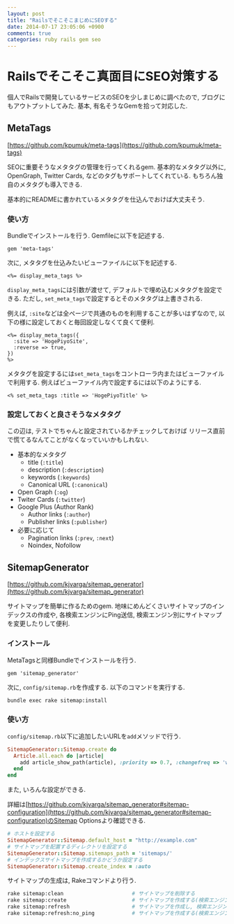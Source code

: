 ```yaml
---
layout: post
title: "RailsでそこそこまじめにSEOする"
date: 2014-07-17 23:05:06 +0900
comments: true
categories: ruby rails gem seo
---
```


# Railsでそこそこ真面目にSEO対策する #

個人でRailsで開発しているサービスのSEOを少しまじめに調べたので,
ブログにもアウトプットしてみた. 基本, 有名そうなGemを拾って対応した.

## MetaTags ##

[https://github.com/kpumuk/meta-tags](https://github.com/kpumuk/meta-tags)

SEOに重要そうなメタタグの管理を行ってくれるgem. 基本的なメタタグ以外に,
OpenGraph, Twitter Cards, などのタグもサポートしてくれている.
もちろん独自のメタタグも導入できる.

基本的にREADMEに書かれているメタタグを仕込んでおけば大丈夫そう.

### 使い方 ###

Bundleでインストールを行う. Gemfileに以下を記述する.

```ruby:Gemfile
gem 'meta-tags'
```

次に, メタタグを仕込みたいビューファイルに以下を記述する.

```erb
<%= display_meta_tags %>
```

`display_meta_tags`には引数が渡せて, デフォルトで埋め込むメタタグを設定できる.
ただし, `set_meta_tags`で設定するとそのメタタグは上書きされる.

例えば, `:site`などは全ページで共通のものを利用することが多いはずなので,
以下の様に設定しておくと毎回設定しなくて良くて便利.

```erb
<%= display_meta_tags({
  :site => 'HogePiyoSite',
  :reverse => true,
})
%>
```

メタタグを設定するには`set_meta_tags`をコントローラ内またはビューファイルで利用する.
例えばビューファイル内で設定するには以下のようにする.

```erb
<% set_meta_tags :title => 'HogePiyoTitle' %>
```

### 設定しておくと良さそうなメタタグ ###

この辺は, テストでちゃんと設定されているかチェックしておけば
リリース直前で慌てるなんてことがなくなっていいかもしれない.

- 基本的なメタタグ
    - title (`:title`)
    - description (`:description`)
    - keywords (`:keywords`)
    - Canonical URL (`:canonical`)
- Open Graph (`:og`)
- Twiter Cards (`:twitter`)
- Google Plus (Author Rank)
    - Author links (`:author`)
    - Publisher links (`:publisher`)
- 必要に応じて
    - Pagination links (`:prev`, `:next`)
    - Noindex, Nofollow

## SitemapGenerator ##

[https://github.com/kjvarga/sitemap_generator](https://github.com/kjvarga/sitemap_generator)

サイトマップを簡単に作るためのgem. 地味にめんどくさいサイトマップのインデックスの作成や,
各検索エンジンにPing送信, 検索エンジン別にサイトマップを変更したりして便利.

### インストール ###

MetaTagsと同様Bundleでインストールを行う.

```ruby:Gemfile
gem 'sitemap_generator'
```

次に, `config/sitemap.rb`を作成する. 以下のコマンドを実行する.

```sh
bundle exec rake sitemap:install
```

### 使い方 ###

`config/sitemap.rb`以下に追加したいURLを`add`メソッドで行う.

```ruby:config/sitemap.rb
SitemapGenerator::Sitemap.create do
  Article.all.each do |article|
    add article_show_path(article), :priority => 0.7, :changefreq => 'weekly', :astmod => article.updated_at
  end
end
```

また, いろんな設定ができる.

詳細は[https://github.com/kjvarga/sitemap_generator#sitemap-configuration](https://github.com/kjvarga/sitemap_generator#sitemap-configuration)のSitemap Optionsより確認できる.


```ruby
# ホストを設定する
SitemapGenerator::Sitemap.default_host = "http://example.com"
# サイトマップを配置するディレクトリを設定する
SitemapGenerator::Sitemap.sitemaps_path = 'sitemaps/'
# インデックスサイトマップを作成するかどうか設定する
SitemapGenerator::Sitemap.create_index = :auto
```

サイトマップの生成は, Rakeコマンドより行う.

```sh
rake sitemap:clean                      # サイトマップを削除する
rake sitemap:create                     # サイトマップを作成する(検索エンジンにpingを送らない)
rake sitemap:refresh                    # サイトマップを作成し, 検索エンジンにpingを送る
rake sitemap:refresh:no_ping            # サイトマップを作成する(検索エンジンにpingを送らない, たぶんsitemap:createと一緒?)
```


